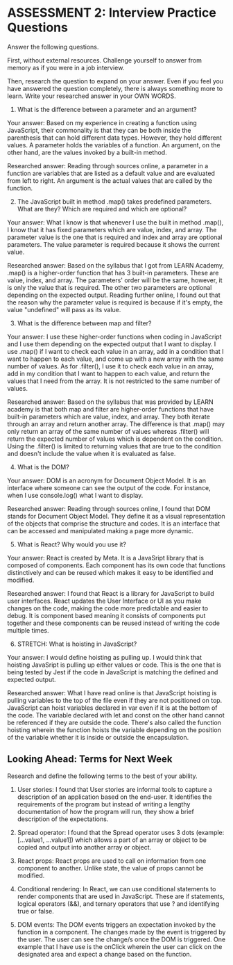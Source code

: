 # ASSESSMENT 2: Interview Practice Questions

Answer the following questions.

First, without external resources. Challenge yourself to answer from memory as if you were in a job interview.

Then, research the question to expand on your answer. Even if you feel you have answered the question completely, there is always something more to learn. Write your researched answer in your OWN WORDS.

1. What is the difference between a parameter and an argument?

Your answer: 
Based on my experience in creating a function using JavaScript, their commonality is that they can be both inside the parenthesis that can hold different data types. However, they hold different values. A parameter holds the variables of a function. An argument, on the other hand, are the values invoked by a built-in method.

Researched answer: 
Reading through sources online, a parameter in a function are variables that are listed as a default value and are evaluated from left to right. An argument is the actual values that are called by the function.

2. The JavaScript built in method .map() takes predefined parameters. What are they? Which are required and which are optional?

Your answer: 
What I know is that whenever I use the built in method .map(), I know that it has fixed  parameters which are value, index, and array. The parameter value is the one that is required and index and array are optional parameters. The value parameter is required because it shows the current value.

Researched answer: 
Based on the syllabus that I got from LEARN Academy, .map() is a higher-order function that has 3 built-in parameters. These are value, index, and array. The parameters' order will be the same, however, it is only the value that is required. The other two parameters are optional depending on the expected output. Reading further online, I found out that the reason why the parameter value is required is because if it's empty, the value "undefined" will pass as its value.

3. What is the difference between map and filter?

Your answer: 
I use these higher-order functions when coding in JavaScript and I use them depending on the expected output that I want to display. I use .map() if I want to check each value in an array, add in a condition that I want to happen to each value, and come up with a new array with the same number of values. As for .filter(), I use it to check each value in an array, add in my condition that I want to happen to each value, and return the values that I need from the array. It is not restricted to the same number of values.

Researched answer: 
Based on the syllabus that was provided by LEARN academy is that both map and filter are higher-order functions that have built-in parameters which are value, index, and array. They both iterate through an array and return another array. The difference is that .map() may only return an array of the same number of values whereas .filter() will return the expected number of values which is dependent on the condition. Using the .filter() is limited to returning values that are true to the condition and doesn't include the value when it is evaluated as false.

4. What is the DOM?

Your answer: 
DOM is an acronym for Document Object Model. It is an interface where someone can see the output of the code. For instance, when I use console.log() what I want to display. 

Researched answer: 
Reading through sources online, I found that DOM stands for Document Object Model. They define it as a visual representation of the objects that comprise the structure and codes. It is an interface that can be accessed and manipulated making a page more dynamic.

5. What is React? Why would you use it?

Your answer: 
React is created by Meta. It is a JavaSript library that is composed of components. Each component has its own code that functions distinctively and can be reused which makes it easy to be identified and modified. 

Researched answer: 
I found that React is a library for JavaScript to build user interfaces. React updates the User Interface or UI as you make changes on the code, making the code more predictable and easier to debug. It is component based meaning it consists of components put together and these components can be reused instead of writing the code multiple times.  

6. STRETCH: What is hoisting in JavaScript?

Your answer: 
I would define hoisting as pulling up. I would think that hoisting JavaSript is pulling up either values or code. This is the one that is being tested by Jest if the code in JavaScript is matching the defined and expected output.

Researched answer: 
What I have read online is that JavaScript hoisting  is pulling variables to the top of the file even if they are not positioned on top. JavaScript can hoist variables declared in var even if it is at the bottom of the code. The variable declared with let and const on the other hand cannot be referenced if they are outside the code. There's also called the function hoisting wherein the function hoists the variable depending on the position of the variable whether it is inside or outside the encapsulation. 

## Looking Ahead: Terms for Next Week

Research and define the following terms to the best of your ability.

1. User stories:
    I found that User stories are informal tools to capture a description of an application based on the end-user. It identifies the requirements of the program but instead of writing a lengthy documentation of how the program will run, they show a brief description of the expectations. 

2. Spread operator:
    I found that the Spread operator uses 3 dots (example: [...value1, ...value1]) which allows a part of an array or object to be copied and output into another array or object.

3. React props: 
    React props are used to call on information from one component to another. Unlike state, the value of props cannot be modified.

4. Conditional rendering: 
    In React, we can use conditional statements to render components that are used in JavaScript. These are if statements, logical operators (&&), and ternary operators that use ? and identifying true or false.

5. DOM events: 
    The DOM events triggers an expectation invoked by the function in a component. The changes made by the event is triggered by the user. The user can see the change/s once the DOM is triggered. One example that I have use is the onClick wherein the user can click on the designated area and expect a change based on the function.
